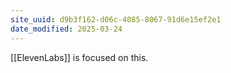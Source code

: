 ```yaml
---
site_uuid: d9b3f162-d06c-4085-8067-91d6e15ef2e1
date_modified: 2025-03-24
---
```



[[ElevenLabs]] is focused on this.

